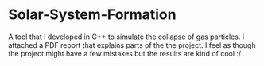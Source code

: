 # Solar-System-Formation
A tool that I developed in C++ to simulate the collapse of gas particles. I attached a PDF report that explains parts of the the project. I feel as though the project might have a few mistakes but the results are kind of cool :/
